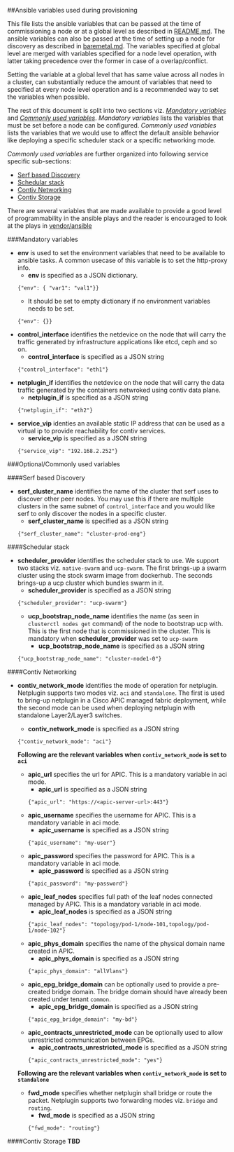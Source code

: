 ##Ansible variables used during provisioning

This file lists the ansible variables that can be passed at the time of commissioning a node or at a global level as described in [README.md](./README.md#commision-a-node). The ansible variables can also be passed at the time of setting up a node for discovery as described in [baremetal.md](./baremetal.md#3-provision-rest-of-the-nodes-for-discovery-from-the-control-host). The variables specified at global level are merged with variables specified for a node level operation, with latter taking precedence over the former in case of a overlap/conflict.

Setting the variable at a global level that has same value across all nodes in a cluster, can substantially reduce the amount of variables that need to specified at every node level operation and is a recommended way to set the variables when possible.

The rest of this document is split into two sections viz. [*Mandatory variables*]() and [*Commonly used variables*](). *Mandatory variables* lists the variables that must be set before a node can be configured. *Commonly used variables* lists the variables that we would use to affect the default ansible behavior like deploying a specific scheduler stack or a specific networking mode.

*Commonly used variables* are further organized into following service specific sub-sections:
- [Serf based Discovery](#serf-based-discovery)
- [Schedular stack](#schedular-stack)
- [Contiv Networking](#contiv-networking)
- [Contiv Storage](#contiv-storage)

There are several variables that are made available to provide a good level of programmability in the ansible plays and the reader is encouraged to look at the plays in [vendor/ansible](../vendor/ansible)

###Mandatory variables
- **env** is used to set the environment variables that need to be available to ansible tasks. A common usecase of this variable is to set the http-proxy info.
  - **env** is specified as a JSON dictionary. 
  ```
  {"env": { "var1": "val1"}}
  ```
  - It should be set to empty dictionary if no environment variables needs to be set.
  ```
  {"env": {}}
  ```
- **control_interface** identifies the netdevice on the node that will carry the traffic generated by infrastructure applications like etcd, ceph and so on.
  - **control_interface** is specified as a JSON string
  ```
  {"control_interface": "eth1"}
  ```
- **netplugin_if** identifies the netdevice on the node that will carry the data traffic generated by the containers netwroked using contiv data plane.
  - **netplugin_if** is specified as a JSON string
  ```
  {"netplugin_if": "eth2"}
  ```
- **service_vip** identies an available static IP address that can be used as a virtual ip to provide reachability for contiv services.
  - **service_vip** is specified as a JSON string
  ```
  {"service_vip": "192.168.2.252"}
  ```

###Optional/Commonly used variables

####Serf based Discovery
- **serf_cluster_name** identifies the name of the cluster that serf uses to discover other peer nodes. You may use this if there are multiple clusters in the same subnet of `control_interface` and you would like serf to only discover the nodes in a specific cluster.
  - **serf_cluster_name** is specified as a JSON string
  ```
  {"serf_cluster_name": "cluster-prod-eng"}
  ```

####Schedular stack
- **scheduler_provider** identifies the scheduler stack to use. We support two stacks viz. `native-swarm` and `ucp-swarm`. The first brings-up a swarm cluster using the stock swarm image from dockerhub. The seconds brings-up a ucp cluster which bundles swarm in it.
  - **scheduler_provider** is specified as a JSON string
  ```
  {"scheduler_provider": "ucp-swarm"}
  ```
  - **ucp_bootstrap_node_name** identifies the name (as seen in `clusterctl nodes get` command) of the node to bootstrap ucp with. This is the first node that is commissioned in the cluster. This is mandatory when **scheduler_provider** was set to `ucp-swarm`
    - **ucp_bootstrap_node_name** is specified as a JSON string
  ```
  {"ucp_bootstrap_node_name": "cluster-node1-0"}
  ```

####Contiv Networking
- **contiv_network_mode** identifies the mode of operation for netplugin. Netplugin supports two modes viz. `aci` and `standalone`. The first is used to bring-up netplugin in a Cisco APIC managed fabric deployment, while the second mode can be used when deploying netplugin with standalone Layer2/Layer3 switches.
  - **contiv_network_mode** is specified as a JSON string
  ```
  {"contiv_network_mode": "aci"}
  ```
  
  **Following are the relevant variables when `contiv_network_mode` is set to `aci`**
  - **apic_url** specifies the url for APIC. This is a mandatory variable in aci mode.
    - **apic_url** is specified as a JSON string
    ```
    {"apic_url": "https://<apic-server-url>:443"}
    ```
  - **apic_username** specifies the username for APIC. This is a mandatory variable in aci mode.
    - **apic_username** is specified as a JSON string
    ```
    {"apic_username": "my-user"}
    ```
  - **apic_password** specifies the password for APIC. This is a mandatory variable in aci mode.
    - **apic_password** is specified as a JSON string
    ```
    {"apic_password": "my-password"}
    ```
  - **apic_leaf_nodes** specifies full path of the leaf nodes connected managed by APIC. This is a mandatory variable in aci mode.
    - **apic_leaf_nodes** is specified as a JSON string
    ```
    {"apic_leaf_nodes": "topology/pod-1/node-101,topology/pod-1/node-102"}
    ```
  - **apic_phys_domain** specifies the name of the physical domain name created in APIC.
    - **apic_phys_domain** is specified as a JSON string
    ```
    {"apic_phys_domain": "allVlans"}
    ```
  - **apic_epg_bridge_domain** can be optionally used to provide a pre-created bridge domain. The bridge domain should have  already been created under tenant `common`.
    - **apic_epg_bridge_domain** is specified as a JSON string
    ```
    {"apic_epg_bridge_domain": "my-bd"}
    ```
  - **apic_contracts_unrestricted_mode** can be optionally used to allow unrestricted communication between EPGs. 
    - **apic_contracts_unrestricted_mode** is specified as a JSON string
    ```
    {"apic_contracts_unrestricted_mode": "yes"}
    ```
  
  **Following are the relevant variables when `contiv_network_mode` is set to `standalone`**
  - **fwd_mode** specifies whether netplugin shall bridge or route the packet. Netplugin supports two forwarding modes viz. `bridge` and `routing`.
    - **fwd_mode** is specified as a JSON string
    ```
    {"fwd_mode": "routing"}
    ```

####Contiv Storage
**TBD**

